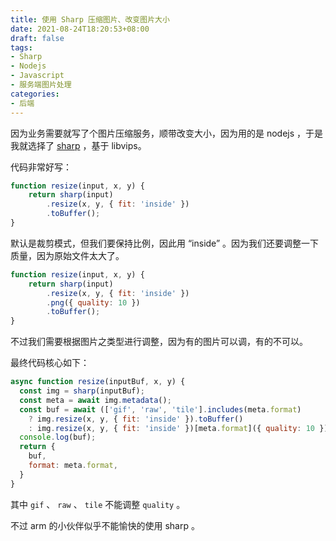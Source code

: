 ```yaml
---
title: 使用 Sharp 压缩图片、改变图片大小
date: 2021-08-24T18:20:53+08:00
draft: false
tags:
- Sharp
- Nodejs
- Javascript
- 服务端图片处理
categories:
- 后端
---
```


因为业务需要就写了个图片压缩服务，顺带改变大小，因为用的是 nodejs ，于是我就选择了 [sharp](https://github.com/lovell/sharp) ，基于 libvips。

代码非常好写：

``` javascript
function resize(input, x, y) {
    return sharp(input)
        .resize(x, y, { fit: 'inside' })
        .toBuffer();
}
```

默认是裁剪模式，但我们要保持比例，因此用 “inside” 。因为我们还要调整一下质量，因为原始文件太大了。

``` javascript
function resize(input, x, y) {
    return sharp(input)
        .resize(x, y, { fit: 'inside' })
        .png({ quality: 10 })
        .toBuffer();
}
```

不过我们需要根据图片之类型进行调整，因为有的图片可以调，有的不可以。

最终代码核心如下：

``` javascript
async function resize(inputBuf, x, y) {
  const img = sharp(inputBuf);
  const meta = await img.metadata();
  const buf = await (['gif', 'raw', 'tile'].includes(meta.format)
    ? img.resize(x, y, { fit: 'inside' }).toBuffer()
    : img.resize(x, y, { fit: 'inside' })[meta.format]({ quality: 10 }).toBuffer());
  console.log(buf);
  return {
    buf,
    format: meta.format,
  }
}
```

其中 `gif` 、 `raw` 、 `tile` 不能调整 `quality` 。

不过 arm 的小伙伴似乎不能愉快的使用 sharp 。

